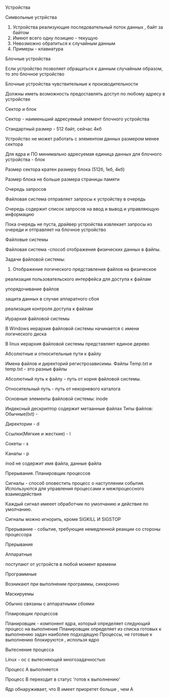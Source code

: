 Устройства

Символьные устрйства
1. Устройства реализующие последовательный поток данных , байт за байтом
2. Имеют всего одну позицию - текущую
3. Невозможно обратиться к случайным данным
4. Примеры - клавиатура

Блочные устройства

Если устройство позволяет обращаться к данным случайным образом, то это блочное устройство

Блочные устройства чувствительные к производительности 

Должны иметь возможность предоставлять доступ по любому адресу в устройстве

Сектор и блок

Сектор - наименьший адресуемый элемент блочного устройства

Стандартный размер - 512 байт, сейчас 4кб

Устройство не может работать с элементом данных размером менее сектора 

Для ядра и ПО минимально адресуемая единица данных для блочного устройства - блок 

Размер сектора кратен размеру блока (512б, 1кб, 4кб)

Размер блока  не больше размера страницы памяти


Очередь запросов

Файловая система отправляет запросы к устройству в очередь 

Очередь содержит список запросов на ввод и вывод и управляющую информацию

Пока очередь не пуста, драйвер устройства извлекает запросы из очереди и отправляет на блочное устройство

Файловые системы

Файловая система -способ отображения физических данных в файлы.

Задачи файловой системы:

1. Отображение логического представления файлов на физическое 

реализация пользовательского интерфейса для доступа к файлам

упорядочивание файлов

защита данных в случае аппаратного сбоя

реализация контроля доступа к файлам

Иурархия файловой системы

В Windows иерархия файловой системы начинается с имени логического диска 

В linux иерархия файловой системы представляет единое дерево 



Абсолютные и относительные пути к файлу 

Имена файлов и директорий регистрозависимы. Файлы Temp.txt и temp.txt - это разные файлы

Абсолютный путь  к файлу - путь от корня файловой системы.

Относительный путь - путь от некорневого каталога 

Основные элементы файловой системы: inode

Индексный дескриптор содержит метаанные файлах
Типы файлов:
Обычные(txt) - 

Директории - d

Ссылки(Мягкие и жесткие) - l

Сокеты - s

Каналы - p

inod не содержит имя файла, данные файла

Прерывания. Планировщик процессов

Сигналы - способ оповестить процесс о наступлении события. Используются для управления процессами и межпроцессного взаимодействия 

Каждый сигнал имееет обработчик по умолчанию и действие по умолчанию.

Сигналы можно игнорить, кроме SIGKILL И SIGSTOP

Прерывание - событие, требующие немедленной реакции со стороны процессора

Прерывания

Аппаратные

поступают от устройств в любой момент времени

Программные 

Возникают при выполнении программы, синхронно

Маскируемы

Обычно связаны с аппаратными сбоями

Плаировщик процессов 

Планировщик - компонент ядра, который определяет следующий процесс на выполнение 
Планировщик определяет из списка готовых к выполнению задач наиболее подходящую 
Процессы, не готовые к выполнению блокируются ,  использя ядро 

Вытеснение процесса 

Linux - oc с вытесняющей многозадачностью

Процесс A выполняется

Процесс B переходит в статус 'готов к выполнению'

Ядр обнаруживает, что B имеет приоретет больше , чем A





